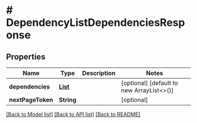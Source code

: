 # # DependencyListDependenciesResponse


## Properties 


Name | Type | Description | Notes
------------ | ------------- | ------------- | -------------
**dependencies**| [**List<ProductconfiguratordependencyEntity>**](ProductconfiguratordependencyEntity.md) |   | [optional] [default to new ArrayList<>()]
**nextPageToken**| **String** |   | [optional]


[[Back to Model list]](../../README.md#models) [[Back to API list]](../../README.md#endpoints) [[Back to README]](../../README.md)

